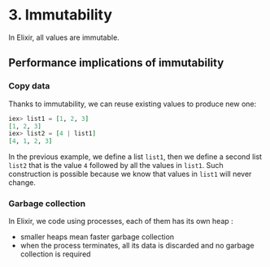 # 3. Immutability

In Elixir, all values are immutable.

## Performance implications of immutability

### Copy data

Thanks to immutability, we can reuse existing values to produce new one:  

```elixir
iex> list1 = [1, 2, 3]
[1, 2, 3]
iex> list2 = [4 | list1]
[4, 1, 2, 3]
```

In the previous example, we define a list `list1`, then we define a second list `list2` that is the value `4` followed by all the values in `list1`. Such construction is possible because we know that values in `list1` will never change.

### Garbage collection

In Elixir, we code using processes, each of them has its own heap :  

- smaller heaps mean faster garbage collection
- when the process terminates, all its data is discarded and no garbage collection is required
